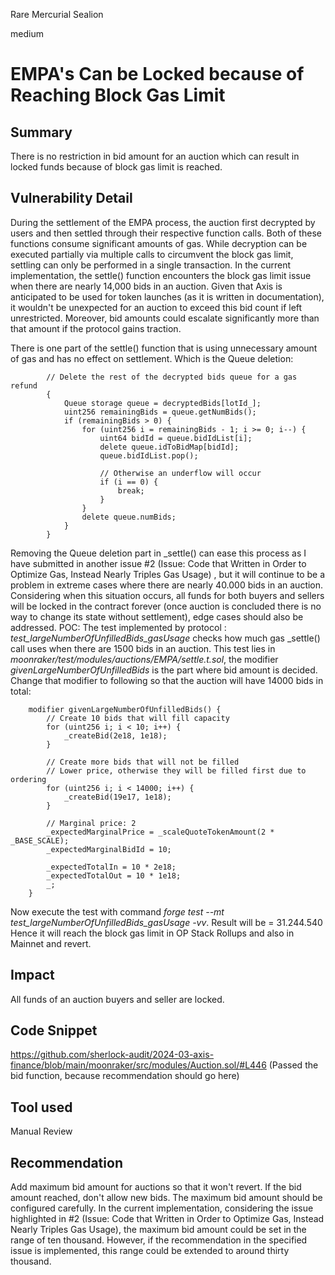 Rare Mercurial Sealion

medium

# EMPA's Can be Locked because of Reaching Block Gas Limit

## Summary
There is no restriction in bid amount for an auction which can result in locked funds because of block gas limit is reached.
## Vulnerability Detail
During the settlement of the EMPA process, the auction first decrypted by users and then settled through their respective function calls. Both of these functions consume significant amounts of gas. While decryption can be executed partially via multiple calls to circumvent the block gas limit, settling can only be performed in a single transaction.
In the current implementation, the settle() function encounters the block gas limit issue when there are nearly 14,000 bids in an auction. Given that Axis is anticipated to be used for token launches (as it is written in documentation), it wouldn't be unexpected for an auction to exceed this bid count if left unrestricted. Moreover, bid amounts could escalate significantly more than that amount if the protocol gains traction.

There is one part of the settle() function that is using unnecessary amount of gas and has no effect on settlement. Which is the Queue deletion:
```solidity
        // Delete the rest of the decrypted bids queue for a gas refund
        {
            Queue storage queue = decryptedBids[lotId_];
            uint256 remainingBids = queue.getNumBids();
            if (remainingBids > 0) {
                for (uint256 i = remainingBids - 1; i >= 0; i--) {
                    uint64 bidId = queue.bidIdList[i];
                    delete queue.idToBidMap[bidId];
                    queue.bidIdList.pop();

                    // Otherwise an underflow will occur
                    if (i == 0) {
                        break;
                    }
                }
                delete queue.numBids;
            }
        }
```
Removing the Queue deletion part in _settle() can ease this process as I have submitted in another issue #2 (Issue: Code that Written in Order to Optimize Gas, Instead Nearly Triples Gas Usage) , but it will continue to be a problem in extreme cases where there are nearly 40.000 bids in an auction. Considering when this situation occurs, all funds for both buyers and sellers will be locked in the contract forever (once auction is concluded there is no way to change its state without settlement), edge cases should also be addressed.
POC:
The test implemented by protocol : *test_largeNumberOfUnfilledBids_gasUsage*  checks how much gas _settle() call uses when there are 1500 bids in an auction. This test lies in *moonraker/test/modules/auctions/EMPA/settle.t.sol*, the modifier *givenLargeNumberOfUnfilledBids* is the part where bid amount is decided. Change that modifier to following so that the auction will have 14000 bids in total:
```solidity
    modifier givenLargeNumberOfUnfilledBids() {
        // Create 10 bids that will fill capacity
        for (uint256 i; i < 10; i++) {
            _createBid(2e18, 1e18);
        }

        // Create more bids that will not be filled
        // Lower price, otherwise they will be filled first due to ordering
        for (uint256 i; i < 14000; i++) {
            _createBid(19e17, 1e18);
        }

        // Marginal price: 2
        _expectedMarginalPrice = _scaleQuoteTokenAmount(2 * _BASE_SCALE);
        _expectedMarginalBidId = 10;

        _expectedTotalIn = 10 * 2e18;
        _expectedTotalOut = 10 * 1e18;
        _;
    }
```
Now execute the test with command *forge test --mt test_largeNumberOfUnfilledBids_gasUsage -vv*. 
Result will be = 31.244.540
Hence it will reach the block gas limit in OP Stack Rollups and also in Mainnet and revert.
## Impact
All funds of an auction buyers and seller are locked.
## Code Snippet
https://github.com/sherlock-audit/2024-03-axis-finance/blob/main/moonraker/src/modules/Auction.sol/#L446
(Passed the bid function, because recommendation should go here)
## Tool used

Manual Review

## Recommendation
Add maximum bid amount for auctions so that it won't revert. If the bid amount reached, don't allow new bids. The maximum bid amount should be configured carefully. In the current implementation, considering the issue highlighted in #2 (Issue: Code that Written in Order to Optimize Gas, Instead Nearly Triples Gas Usage), the maximum bid amount could be set in the range of ten thousand. However, if the recommendation in the specified issue is implemented, this range could be extended to around thirty thousand.